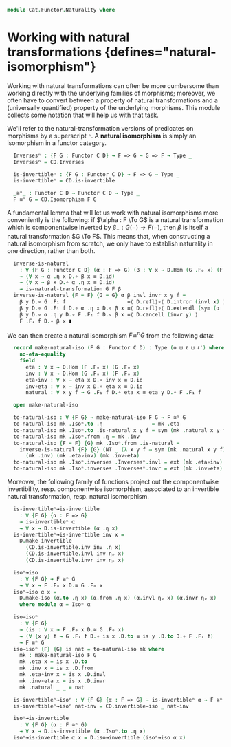 <!--
```agda
open import Cat.Functor.Base
open import Cat.Prelude

import Cat.Reasoning
```
-->

```agda
module Cat.Functor.Naturality where
```

# Working with natural transformations {defines="natural-isomorphism"}

Working with natural transformations can often be more cumbersome than
working directly with the underlying families of morphisms; moreover, we
often have to convert between a property of natural transformations and
a (universally quantified) property of the underlying morphisms. This
module collects some notation that will help us with that task.

<!--
```agda
module _ {o ℓ o' ℓ'} {C : Precategory o ℓ} {D : Precategory o' ℓ'} where
  private
    module DD = Cat.Reasoning Cat[ D , D ]
    module CD = Cat.Reasoning Cat[ C , D ]
    module D = Cat.Reasoning D
    module C = Cat.Reasoning C
  open Functor
  open _=>_
  open CD using (H-Level-is-invertible) public
```
-->

We'll refer to the natural-transformation versions of predicates on
morphisms by a superscript `ⁿ`. A **natural isomorphism** is simply an
isomorphism in a functor category.

```agda
  Inversesⁿ : {F G : Functor C D} → F => G → G => F → Type _
  Inversesⁿ = CD.Inverses

  is-invertibleⁿ : {F G : Functor C D} → F => G → Type _
  is-invertibleⁿ = CD.is-invertible

  _≅ⁿ_ : Functor C D → Functor C D → Type _
  F ≅ⁿ G = CD.Isomorphism F G
```

<!--
```agda
  module Inversesⁿ {F G : Functor C D} {α : F => G} {β : G => F} (inv : Inversesⁿ α β) =
    CD.Inverses inv
  module is-invertibleⁿ {F G : Functor C D} {α : F => G} (inv : is-invertibleⁿ α) =
    CD.is-invertible inv
  module Isoⁿ {F G : Functor C D} (eta : F ≅ⁿ G) = CD._≅_ eta

  idni : ∀ {F} → F ≅ⁿ F
  idni = CD.id-iso

  _∘ni_ : ∀ {F G H} → F ≅ⁿ G → G ≅ⁿ H → F ≅ⁿ H
  _∘ni_ = CD._∘Iso_

  _ni⁻¹ : ∀ {F G} → F ≅ⁿ G → G ≅ⁿ F
  _ni⁻¹ = CD._Iso⁻¹

  infixr 30 _∘ni_
  infix 31 _ni⁻¹

  ≅ⁿ-pathp : ∀ {a c b d : Functor C D} (p : a ≡ c) (q : b ≡ d) {f : a ≅ⁿ b} {g : c ≅ⁿ d}
           → (∀ x → PathP (λ i → D.Hom (p i .F₀ x) (q i .F₀ x)) (Isoⁿ.to f .η x) (Isoⁿ.to g .η x))
           → PathP (λ i → p i CD.≅ q i) f g
  ≅ⁿ-pathp p q r = CD.≅-pathp p q (Nat-pathp p q r)
```
-->

A fundamental lemma that will let us work with natural isomorphisms more
conveniently is the following: if $\alpha : F \To G$ is a natural
transformation which is componentwise inverted by $\beta_{-} : G(-) \to
F(-)$, then $\beta$ is itself a natural transformation $G \To F$. This
means that, when constructing a natural isomorphism from scratch, we
only have to establish naturality in one direction, rather than both.

```agda
  inverse-is-natural
    : ∀ {F G : Functor C D} (α : F => G) (β : ∀ x → D.Hom (G .F₀ x) (F .F₀ x) )
    → (∀ x → α .η x D.∘ β x ≡ D.id)
    → (∀ x → β x D.∘ α .η x ≡ D.id)
    → is-natural-transformation G F β
  inverse-is-natural {F = F} {G = G} α β invl invr x y f =
    β y D.∘ G .F₁ f                    ≡⟨ D.refl⟩∘⟨ D.intror (invl x) ⟩
    β y D.∘ G .F₁ f D.∘ α .η x D.∘ β x ≡⟨ D.refl⟩∘⟨ D.extendl (sym (α .is-natural x y f)) ⟩
    β y D.∘ α .η y D.∘ F .F₁ f D.∘ β x ≡⟨ D.cancell (invr y) ⟩
    F .F₁ f D.∘ β x ∎
```

We can then create a natural isomorphism $F \cong^n G$ from the
following data:

```agda
  record make-natural-iso (F G : Functor C D) : Type (o ⊔ ℓ ⊔ ℓ') where
    no-eta-equality
    field
      eta : ∀ x → D.Hom (F .F₀ x) (G .F₀ x)
      inv : ∀ x → D.Hom (G .F₀ x) (F .F₀ x)
      eta∘inv : ∀ x → eta x D.∘ inv x ≡ D.id
      inv∘eta : ∀ x → inv x D.∘ eta x ≡ D.id
      natural : ∀ x y f → G .F₁ f D.∘ eta x ≡ eta y D.∘ F .F₁ f

  open make-natural-iso

  to-natural-iso : ∀ {F G} → make-natural-iso F G → F ≅ⁿ G
  to-natural-iso mk .Isoⁿ.to .η                = mk .eta
  to-natural-iso mk .Isoⁿ.to .is-natural x y f = sym (mk .natural x y f)
  to-natural-iso mk .Isoⁿ.from .η = mk .inv
  to-natural-iso {F = F} {G} mk .Isoⁿ.from .is-natural =
    inverse-is-natural {F} {G} (NT _ (λ x y f → sym (mk .natural x y f)))
      (mk .inv) (mk .eta∘inv) (mk .inv∘eta)
  to-natural-iso mk .Isoⁿ.inverses .Inversesⁿ.invl = ext (mk .eta∘inv)
  to-natural-iso mk .Isoⁿ.inverses .Inversesⁿ.invr = ext (mk .inv∘eta)
```

Moreover, the following family of functions project out the
componentwise invertibility, resp. componentwise isomorphism, associated
to an invertible natural transformation, resp. natural isomorphism.

```agda
  is-invertibleⁿ→is-invertible
    : ∀ {F G} {α : F => G}
    → is-invertibleⁿ α
    → ∀ x → D.is-invertible (α .η x)
  is-invertibleⁿ→is-invertible inv x =
    D.make-invertible
      (CD.is-invertible.inv inv .η x)
      (CD.is-invertible.invl inv ηₚ x)
      (CD.is-invertible.invr inv ηₚ x)

  isoⁿ→iso
    : ∀ {F G} → F ≅ⁿ G
    → ∀ x → F .F₀ x D.≅ G .F₀ x
  isoⁿ→iso α x =
    D.make-iso (α.to .η x) (α.from .η x) (α.invl ηₚ x) (α.invr ηₚ x)
    where module α = Isoⁿ α

  iso→isoⁿ
    : ∀ {F G}
    → (is : ∀ x → F .F₀ x D.≅ G .F₀ x)
    → (∀ {x y} f → G .F₁ f D.∘ is x .D.to ≡ is y .D.to D.∘ F .F₁ f)
    → F ≅ⁿ G
  iso→isoⁿ {F} {G} is nat = to-natural-iso mk where
    mk : make-natural-iso F G
    mk .eta x = is x .D.to
    mk .inv x = is x .D.from
    mk .eta∘inv x = is x .D.invl
    mk .inv∘eta x = is x .D.invr
    mk .natural _ _ = nat

  is-invertibleⁿ→isoⁿ : ∀ {F G} {α : F => G} → is-invertibleⁿ α → F ≅ⁿ G
  is-invertibleⁿ→isoⁿ nat-inv = CD.invertible→iso _ nat-inv

  isoⁿ→is-invertible
    : ∀ {F G} (α : F ≅ⁿ G)
    → ∀ x → D.is-invertible (α .Isoⁿ.to .η x)
  isoⁿ→is-invertible α x = D.iso→invertible (isoⁿ→iso α x)
```

<!--
```agda
  to-inversesⁿ
    : {F G : Functor C D} {α : F => G} {β : G => F}
    → (∀ x → α .η x D.∘ β .η x ≡ D.id)
    → (∀ x → β .η x D.∘ α .η x ≡ D.id)
    → Inversesⁿ α β
  to-inversesⁿ p q = CD.make-inverses (ext p) (ext q)

  to-is-invertibleⁿ
    : {F G : Functor C D} {α : F => G}
    → (β : G => F)
    → (∀ x → α .η x D.∘ β .η x ≡ D.id)
    → (∀ x → β .η x D.∘ α .η x ≡ D.id)
    → is-invertibleⁿ α
  to-is-invertibleⁿ β p q = CD.make-invertible β (ext p) (ext q)

  inversesⁿ→inverses
    : ∀ {F G} {α : F => G} {β : G => F}
    → Inversesⁿ α β
    → ∀ x → D.Inverses (α .η x) (β .η x)
  inversesⁿ→inverses inv x =
    D.make-inverses
      (CD.Inverses.invl inv ηₚ x)
      (CD.Inverses.invr inv ηₚ x)

  isoⁿ→is-invertibleⁿ : ∀ {F G : Functor C D} (i : F ≅ⁿ G) → is-invertibleⁿ (Isoⁿ.to i)
  isoⁿ→is-invertibleⁿ i = CD.iso→invertible i

  invertible→invertibleⁿ
    : ∀ {F G} (eta : F => G)
    → (∀ x → D.is-invertible (eta .η x))
    → is-invertibleⁿ eta
  invertible→invertibleⁿ eta i = to-is-invertibleⁿ ate (λ x → D.is-invertible.invl (i x)) λ x → D.is-invertible.invr (i x) where
    ate : _ => _
    ate .η x = D.is-invertible.inv (i x)
    ate .is-natural = inverse-is-natural eta _ (λ x → D.is-invertible.invl (i x)) (λ x → D.is-invertible.invr (i x))

  push-eqⁿ : ∀ {F G} (α : F ≅ⁿ G) {a b} {f g : C.Hom a b} → F .F₁ f ≡ F .F₁ g → G .F₁ f ≡ G .F₁ g
  push-eqⁿ {F = F} {G = G} α {f = f} {g} p =
    G .F₁ f                                           ≡⟨ D.insertl (α .Isoⁿ.invl ηₚ _) ⟩
    α .Isoⁿ.to .η _ D.∘ α .Isoⁿ.from .η _ D.∘ G .F₁ f ≡⟨ D.refl⟩∘⟨ α .Isoⁿ.from .is-natural _ _ _ ⟩
    α .Isoⁿ.to .η _ D.∘ F .F₁ f D.∘ α .Isoⁿ.from .η _ ≡⟨ D.refl⟩∘⟨ p D.⟩∘⟨refl ⟩
    α .Isoⁿ.to .η _ D.∘ F .F₁ g D.∘ α .Isoⁿ.from .η _ ≡˘⟨ D.refl⟩∘⟨ α .Isoⁿ.from .is-natural _ _ _ ⟩
    α .Isoⁿ.to .η _ D.∘ α .Isoⁿ.from .η _ D.∘ G .F₁ g ≡⟨ D.cancell (α .Isoⁿ.invl ηₚ _) ⟩
    G .F₁ g                                           ∎
```
-->


<!--
```agda
module _ {o ℓ} {C : Precategory o ℓ} where
  private
    module C = Cat.Reasoning C
    open _=>_

  id-nat-commute : ∀ (α β : Id {C = C} => Id) → α ∘nt β ≡ β ∘nt α
  id-nat-commute α β = ext λ x → α .is-natural _ _ _
```
-->
